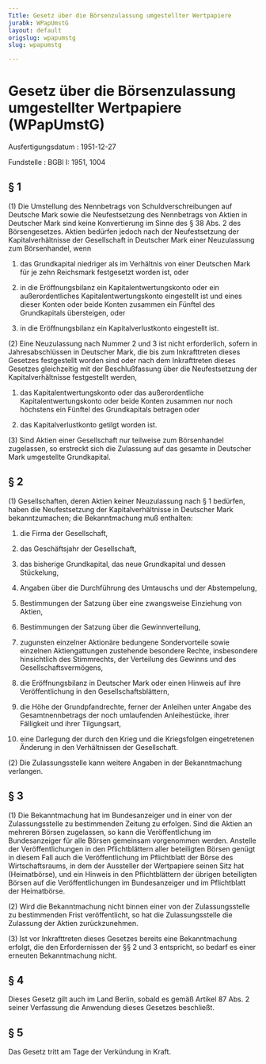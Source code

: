 ```yaml
---
Title: Gesetz über die Börsenzulassung umgestellter Wertpapiere
jurabk: WPapUmstG
layout: default
origslug: wpapumstg
slug: wpapumstg

---
```


# Gesetz über die Börsenzulassung umgestellter Wertpapiere (WPapUmstG)

Ausfertigungsdatum
:   1951-12-27

Fundstelle
:   BGBl I: 1951, 1004

## § 1

(1) Die Umstellung des Nennbetrags von Schuldverschreibungen auf
Deutsche Mark sowie die Neufestsetzung des Nennbetrags von Aktien in
Deutscher Mark sind keine Konvertierung im Sinne des § 38 Abs. 2 des
Börsengesetzes. Aktien bedürfen jedoch nach der Neufestsetzung der
Kapitalverhältnisse der Gesellschaft in Deutscher Mark einer
Neuzulassung zum Börsenhandel, wenn

1.  das Grundkapital niedriger als im Verhältnis von einer Deutschen Mark
    für je zehn Reichsmark festgesetzt worden ist, oder


2.  in die Eröffnungsbilanz ein Kapitalentwertungskonto oder ein
    außerordentliches Kapitalentwertungskonto eingestellt ist und eines
    dieser Konten oder beide Konten zusammen ein Fünftel des Grundkapitals
    übersteigen, oder


3.  in die Eröffnungsbilanz ein Kapitalverlustkonto eingestellt ist.




(2) Eine Neuzulassung nach Nummer 2 und 3 ist nicht erforderlich,
sofern in Jahresabschlüssen in Deutscher Mark, die bis zum
Inkrafttreten dieses Gesetzes festgestellt worden sind oder nach dem
Inkrafttreten dieses Gesetzes gleichzeitig mit der Beschlußfassung
über die Neufestsetzung der Kapitalverhältnisse festgestellt werden,

1.  das Kapitalentwertungskonto oder das außerordentliche
    Kapitalentwertungskonto oder beide Konten zusammen nur noch höchstens
    ein Fünftel des Grundkapitals betragen oder


2.  das Kapitalverlustkonto getilgt worden ist.




(3) Sind Aktien einer Gesellschaft nur teilweise zum Börsenhandel
zugelassen, so erstreckt sich die Zulassung auf das gesamte in
Deutscher Mark umgestellte Grundkapital.

## § 2

(1) Gesellschaften, deren Aktien keiner Neuzulassung nach § 1
bedürfen, haben die Neufestsetzung der Kapitalverhältnisse in
Deutscher Mark bekanntzumachen; die Bekanntmachung muß enthalten:

1.  die Firma der Gesellschaft,


2.  das Geschäftsjahr der Gesellschaft,


3.  das bisherige Grundkapital, das neue Grundkapital und dessen
    Stückelung,


4.  Angaben über die Durchführung des Umtauschs und der Abstempelung,


5.  Bestimmungen der Satzung über eine zwangsweise Einziehung von Aktien,


6.  Bestimmungen der Satzung über die Gewinnverteilung,


7.  zugunsten einzelner Aktionäre bedungene Sondervorteile sowie einzelnen
    Aktiengattungen zustehende besondere Rechte, insbesondere hinsichtlich
    des Stimmrechts, der Verteilung des Gewinns und des
    Gesellschaftsvermögens,


8.  die Eröffnungsbilanz in Deutscher Mark oder einen Hinweis auf ihre
    Veröffentlichung in den Gesellschaftsblättern,


9.  die Höhe der Grundpfandrechte, ferner der Anleihen unter Angabe des
    Gesamtnennbetrags der noch umlaufenden Anleihestücke, ihrer Fälligkeit
    und ihrer Tilgungsart,


10. eine Darlegung der durch den Krieg und die Kriegsfolgen eingetretenen
    Änderung in den Verhältnissen der Gesellschaft.




(2) Die Zulassungsstelle kann weitere Angaben in der Bekanntmachung
verlangen.

## § 3

(1) Die Bekanntmachung hat im Bundesanzeiger und in einer von der
Zulassungsstelle zu bestimmenden Zeitung zu erfolgen. Sind die Aktien
an mehreren Börsen zugelassen, so kann die Veröffentlichung im
Bundesanzeiger für alle Börsen gemeinsam vorgenommen werden. Anstelle
der Veröffentlichungen in den Pflichtblättern aller beteiligten Börsen
genügt in diesem Fall auch die Veröffentlichung im Pflichtblatt der
Börse des Wirtschaftsraums, in dem der Aussteller der Wertpapiere
seinen Sitz hat (Heimatbörse), und ein Hinweis in den Pflichtblättern
der übrigen beteiligten Börsen auf die Veröffentlichungen im
Bundesanzeiger und im Pflichtblatt der Heimatbörse.

(2) Wird die Bekanntmachung nicht binnen einer von der
Zulassungsstelle zu bestimmenden Frist veröffentlicht, so hat die
Zulassungsstelle die Zulassung der Aktien zurückzunehmen.

(3) Ist vor Inkrafttreten dieses Gesetzes bereits eine Bekanntmachung
erfolgt, die den Erfordernissen der §§ 2 und 3 entspricht, so bedarf
es einer erneuten Bekanntmachung nicht.

## § 4

Dieses Gesetz gilt auch im Land Berlin, sobald es gemäß Artikel 87
Abs. 2 seiner Verfassung die Anwendung dieses Gesetzes beschließt.

## § 5

Das Gesetz tritt am Tage der Verkündung in Kraft.

